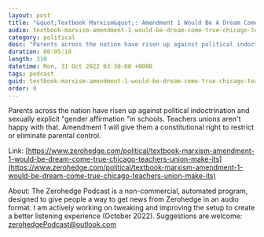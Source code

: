 ```yaml
---
layout: post
title: "&quot;Textbook Marxism&quot;: Amendment 1 Would Be A Dream Come True For Chicago Teachers Union To Make Its Most Radical Demands"
audio: textbook-marxism-amendment-1-would-be-dream-come-true-chicago-teachers-union-make-its-0
category: political
desc: "Parents across the nation have risen up against political indoctrination and sexually explicit &quot;gender affirmation &quot;in schools. Teachers unions aren't happy with that. Amendment 1 will give them a constitutional right to restrict or eliminate parental control."
duration: 00:05:10
length: 310
datetime: Mon, 31 Oct 2022 03:30:00 +0000
tags: podcast
guid: textbook-marxism-amendment-1-would-be-dream-come-true-chicago-teachers-union-make-its-0
order: 0
---
```

Parents across the nation have risen up against political indoctrination and sexually explicit &quot;gender affirmation &quot;in schools. Teachers unions aren't happy with that. Amendment 1 will give them a constitutional right to restrict or eliminate parental control.

Link: [https://www.zerohedge.com/political/textbook-marxism-amendment-1-would-be-dream-come-true-chicago-teachers-union-make-its](https://www.zerohedge.com/political/textbook-marxism-amendment-1-would-be-dream-come-true-chicago-teachers-union-make-its)

About: The Zerohedge Podcast is a non-commercial, automated program, designed to give people a way to get news from Zerohedge in an audio format.  I am actively working on tweaking and improving the setup to create a better listening experience (October 2022).  Suggestions are welcome: [zerohedgePodcast@outlook.com](mailto:zerohedgePodcast@outlook.com)